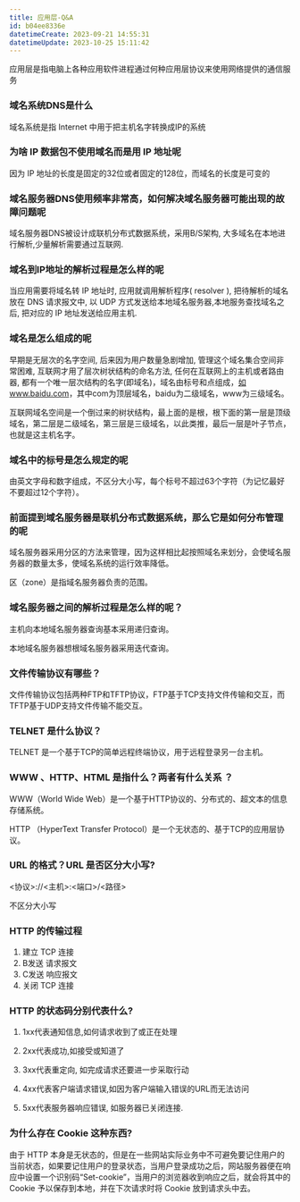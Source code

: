 ```yaml
---
title: 应用层-Q&A
id: b04ee8336e
datetimeCreate: 2023-09-21 14:55:31
datetimeUpdate: 2023-10-25 15:11:42
---
```


应用层是指电脑上各种应用软件进程通过何种应用层协议来使用网络提供的通信服务

### 域名系统DNS是什么

域名系统是指 Internet 中用于把主机名字转换成IP的系统

### 为啥 IP 数据包不使用域名而是用 IP 地址呢

因为 IP 地址的长度是固定的32位或者固定的128位，而域名的长度是可变的

### 域名服务器DNS使用频率非常高，如何解决域名服务器可能出现的故障问题呢

域名服务器DNS被设计成联机分布式数据系统，采用B/S架构, 大多域名在本地进行解析,少量解析需要通过互联网.

### 域名到IP地址的解析过程是怎么样的呢

当应用需要将域名转 IP 地址时, 应用就调用解析程序( resolver ), 把待解析的域名放在 DNS 请求报文中, 以 UDP 方式发送给本地域名服务器,本地服务查找域名之后, 把对应的 IP 地址发送给应用主机.

### 域名是怎么组成的呢

早期是无层次的名字空间, 后来因为用户数量急剧增加, 管理这个域名集合空间非常困难, 互联网才用了层次树状结构的命名方法, 任何在互联网上的主机或者路由器, 都有一个唯一层次结构的名字(即域名)，域名由标号和点组成，[如www.baidu.com](http://xn--www-eo8e.baidu.com)，其中com为顶层域名，baidu为二级域名，www为三级域名。

互联网域名空间是一个倒过来的树状结构，最上面的是根，根下面的第一层是顶级域名，第二层是二级域名，第三层是三级域名，以此类推，最后一层是叶子节点，也就是这主机名字。

### 域名中的标号是怎么规定的呢

由英文字母和数字组成，不区分大小写，每个标号不超过63个字符（为记忆最好不要超过12个字符）。

### 前面提到域名服务器是联机分布式数据系统，那么它是如何分布管理的呢

域名服务器采用分区的方法来管理，因为这样相比起按照域名来划分，会使域名服务器的数量太多，使域名系统的运行效率降低。

区（zone）是指域名服务器负责的范围。

### 域名服务器之间的解析过程是怎么样的呢？

主机向本地域名服务器查询基本采用递归查询。

本地域名服务器想根域名服务器采用迭代查询。

### 文件传输协议有哪些？

文件传输协议包括两种FTP和TFTP协议，FTP基于TCP支持文件传输和交互，而TFTP基于UDP支持文件传输不能交互。

### TELNET 是什么协议？

TELNET 是一个基于TCP的简单远程终端协议，用于远程登录另一台主机。

### WWW 、HTTP、HTML 是指什么？两者有什么关系 ？

WWW（World Wide Web）是一个基于HTTP协议的、分布式的、超文本的信息存储系统。

HTTP （HyperText Transfer Protocol）是一个无状态的、基于TCP的应用层协议。

### URL 的格式？URL 是否区分大小写?

<协议>://<主机>:<端口>/<路径>

不区分大小写

### HTTP 的传输过程

1. 建立 TCP 连接
2. B发送 请求报文
3. C发送 响应报文
4. 关闭 TCP 连接

### HTTP 的状态码分别代表什么?

1. 1xx代表通知信息,如何请求收到了或正在处理
    
2. 2xx代表成功,如接受或知道了
    
3. 3xx代表重定向, 如完成请求还要进一步采取行动
    
4. 4xx代表客户端请求错误,如因为客户端输入错误的URL而无法访问
    
5. 5xx代表服务器响应错误, 如服务器已关闭连接.
    

### 为什么存在 Cookie 这种东西?

由于 HTTP 本身是无状态的，但是在一些网站实际业务中不可避免要记住用户的当前状态，如果要记住用户的登录状态，当用户登录成功之后，网站服务器便在响应中设置一个识别码“Set-cookie”，当用户的浏览器收到响应之后，就会将其中的 Cookie 予以保存到本地，并在下次请求时将 Cookie 放到请求头中去。